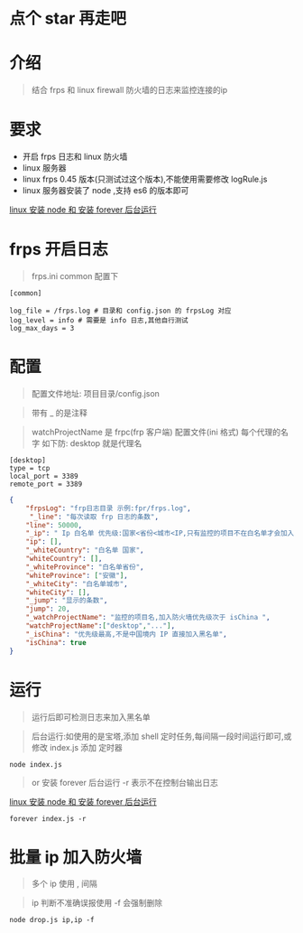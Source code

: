 # 点个 star 再走吧

# 介绍

> 结合 frps 和 linux firewall 防火墙的日志来监控连接的ip

# 要求

* 开启 frps 日志和 linux 防火墙
* linux 服务器
* linux frps 0.45 版本(只测试过这个版本),不能使用需要修改 logRule.js
* linux 服务器安装了 node ,支持 es6 的版本即可

[linux 安装 node 和 安装 forever 后台运行](https://blog.340200.xyz/2022/11/26/ruan-jian/linux-an-zhuang-node/)

# frps 开启日志

> frps.ini common 配置下

```
[common]

log_file = /frps.log # 目录和 config.json 的 frpsLog 对应
log_level = info # 需要是 info 日志,其他自行测试
log_max_days = 3
```

# 配置

> 配置文件地址: 项目目录/config.json

> 带有 _ 的是注释

> watchProjectName 是 frpc(frp 客户端) 配置文件(ini 格式) 每个代理的名字
> 如下防: desktop 就是代理名

```
[desktop]
type = tcp
local_port = 3389
remote_port = 3389
```

```json
{
    "frpsLog": "frp日志目录 示例:fpr/frps.log",
     "_line": "每次读取 frp 日志的条数",
    "line": 50000,
    "_ip": " Ip 白名单 优先级:国家<省份<城市<IP,只有监控的项目不在白名单才会加入防火墙",
    "ip": [],
    "_whiteCountry": "白名单 国家",
    "whiteCountry": [],
    "_whiteProvince": "白名单省份",
    "whiteProvince": ["安徽"],
    "_whiteCity": "白名单城市",
    "whiteCity": [],
    "_jump": "显示的条数",
    "jump": 20,
    "_watchProjectName": "监控的项目名,加入防火墙优先级次于 isChina ",
    "watchProjectName":["desktop","..."],
    "_isChina": "优先级最高,不是中国境内 IP 直接加入黑名单",
    "isChina": true
}
```

# 运行

> 运行后即可检测日志来加入黑名单

> 后台运行:如使用的是宝塔,添加 shell 定时任务,每间隔一段时间运行即可,或修改 index.js 添加 定时器

```node
node index.js
```

> or 安装 forever 后台运行 -r 表示不在控制台输出日志

[linux 安装 node 和 安装 forever 后台运行](https://blog.340200.xyz/2022/11/26/ruan-jian/linux-an-zhuang-node/)

```
forever index.js -r
```

# 批量 ip 加入防火墙

> 多个 ip 使用 , 间隔

> ip 判断不准确误报使用 -f 会强制删除

```
node drop.js ip,ip -f
```

